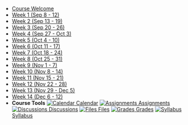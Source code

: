 - [Course Welcome](213/course-welcome)
- [Week 1 (Sep 8 - 12)](213/week-01)
- [Week 2 (Sep 13 - 19)](213/week-02)
- [Week 3 (Sep 20 - 26)](213/week-03)
- [Week 4 (Sep 27 - Oct 3)](213/week-04)
- [Week 5 (Oct 4 - 10)](213/week-05)
- [Week 6 (Oct 11 - 17)](213/week-06)
- [Week 7 (Oct 18 - 24)](213/week-07)
- [Week 8 (Oct 25 - 31)](213/week-08)
- [Week 9 (Nov 1 - 7)](213/week-09)
- [Week 10 (Nov 8 - 14)](213/week-10)
- [Week 11 (Nov 15 - 21)](213/week-11)
- [Week 12 (Nov 22 - 28)](213/week-12)
- [Week 13 (Nov 29 - Dec 5)](213/week-13)
- [Week 14 (Dec 6 - 12)](213/week-14)
- **Course Tools**
[![Calendar](https://icongr.am/fontawesome/calendar.svg?size=16&color=6D6F71) Calendar](https://canvas.sfu.ca/calendar)
[![Assignments](https://icongr.am/fontawesome/pencil.svg?size=16&color=6D6F71) Assignments](https://canvas.sfu.ca/courses/64326/assignments)
[![Discussions](https://icongr.am/fontawesome/comments-o.svg?size=16&color=6D6F71) Discussions](https://canvas.sfu.ca/courses/64326/discussion_topics)
[![Files](https://icongr.am/fontawesome/folder.svg?size=16&color=6D6F71) Files](https://canvas.sfu.ca/courses/64326/files)
[![Grades](https://icongr.am/fontawesome/calculator.svg?size=16&color=6D6F71) Grades](https://canvas.sfu.ca/courses/64326/gradebook)
[![Syllabus](https://icongr.am/fontawesome/list.svg?size=16&color=6D6F71) Syllabus](https://canvas.sfu.ca/courses/64326/assignments/syllabus)  


<style>
  :root {

    --link-color: #A6192E;
    --link-text-decoration: none;
    --link-text-decoration--hover: underline;

  }

</style>
